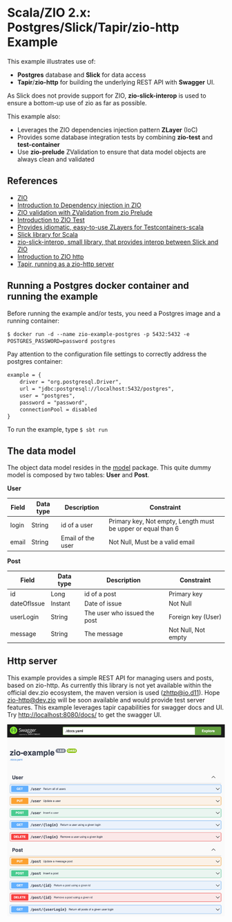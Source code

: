 
# Scala/ZIO 2.x: Postgres/Slick/Tapir/zio-http Example

This example illustrates use of:

- **Postgres** database and **Slick** for data access
- **Tapir**/**zio-http** for building the underlying REST API with **Swagger** UI. 

As Slick does not provide support for ZIO, **zio-slick-interop** is used to ensure a bottom-up use of zio as far as possible.

This example also:

- Leverages the ZIO dependencies injection pattern **ZLayer** (IoC)
- Provides some database integration tests by combining **zio-test** and **test-container**
- Use **zio-prelude** ZValidation to ensure that data model objects are always clean and validated

## References

- [ZIO](https://zio.dev)
- [Introduction to Dependency injection in ZIO](https://zio.dev/reference/di/)
- [ZIO validation with ZValidation from zio Prelude](https://zio.github.io/zio-prelude/docs/functionaldatatypes/zvalidation)
- [Introduction to ZIO Test](https://zio.dev/reference/test/)
- [Provides idiomatic, easy-to-use ZLayers for Testcontainers-scala](https://github.com/scottweaver/testcontainers-for-zio)
- [Slick library for Scala](https://scala-slick.org/doc/3.3.0/introduction.html)
- [zio-slick-interop, small library, that provides interop between Slick and ZIO](https://github.com/ScalaConsultants/zio-slick-interop)
- [Introduction to ZIO http](https://zio.dev/zio-http/)
- [Tapir, running as a zio-http server](https://tapir.softwaremill.com/en/latest/server/ziohttp.html)

## Running a Postgres docker container and running the example

Before running the example and/or tests, you need a Postgres image and a running container:

    $ docker run -d --name zio-example-postgres -p 5432:5432 -e POSTGRES_PASSWORD=password postgres

Pay attention to the configuration file settings to correctly address the postgres container:

    example = {
        driver = "org.postgresql.Driver",
        url = "jdbc:postgresql://localhost:5432/postgres",
        user = "postgres",
        password = "password",
        connectionPool = disabled
    }

To run the example, type `$ sbt run`

## The data model

The object data model resides in the [model](./src/main/scala/com/github/xvthomas/zioexample/persistence/model) package.
This quite dummy model is composed by two tables: **User** and **Post**.

**User**

| Field   | Data type  | Description       | Constraint                                                   |
| ------- | ---------- |-------------------|--------------------------------------------------------------|
| login   | String     | id of a user      | Primary key, Not empty, Length must be upper or equal than 6 |
| email   | String     | Email of the user | Not Null, Must be a valid email                              |

**Post**

| Field        | Data type  | Description                  | Constraint  |
| ------------ |------------|------------------------------|-------------|
| id           | Long       | id of a post                 | Primary key |
| dateOfIssue  | Instant    | Date of issue                | Not Null    |
| userLogin    | String     | The user who issued the post | Foreign key (User) |
| message      | String     | The message                  | Not Null, Not empty |

## Http server

This example provides a simple REST API for managing users and posts, based on zio-http.
As currently this library is not yet available within the official dev.zio ecosystem,
the maven version is used (zhttp@io.d11). Hope zio-http@dev.zio will be soon available and would provide test server features.
This example leverages tapir capabilities for swagger docs and UI.
Try [http://localhost:8080/docs/]() to get the swagger UI. 

![img.png](./images/img.png)
